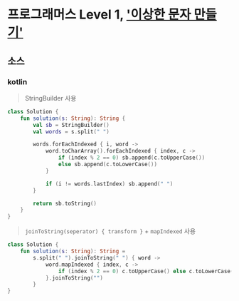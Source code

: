 # 프로그래머스 Level 1, ['이상한 문자 만들기'](https://programmers.co.kr/learn/courses/30/lessons/12930)

## 소스

### kotlin

> StringBuilder 사용

```kotlin
class Solution {
    fun solution(s: String): String {
        val sb = StringBuilder()
        val words = s.split(" ")

        words.forEachIndexed { i, word ->
            word.toCharArray().forEachIndexed { index, c ->
                if (index % 2 == 0) sb.append(c.toUpperCase())
                else sb.append(c.toLowerCase())
            }

            if (i != words.lastIndex) sb.append(" ")
        }

        return sb.toString()
    }
}
```

> `joinToString(seperator) { transform }` + `mapIndexed` 사용

```kotlin
class Solution {
    fun solution(s: String): String =
        s.split(" ").joinToString(" ") { word ->
            word.mapIndexed { index, c ->  
                if (index % 2 == 0) c.toUpperCase() else c.toLowerCase()
            }.joinToString("")
        }
}
```